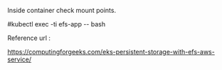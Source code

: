 Inside container check mount points.

#kubectl exec -ti efs-app -- bash


Reference url :

https://computingforgeeks.com/eks-persistent-storage-with-efs-aws-service/